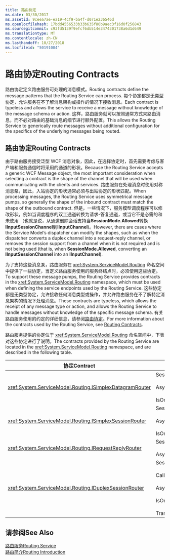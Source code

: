 ```yaml
---
title: 路由协定
ms.date: 03/30/2017
ms.assetid: 9ceea7ae-ea19-4cf9-ba4f-d071e236546d
ms.openlocfilehash: 17bdd4556533b33b635f80b9aec3f16d0f256843
ms.sourcegitcommit: c93fd5139f9efcf6db514e3474301738a6d1d649
ms.translationtype: MT
ms.contentlocale: zh-CN
ms.lasthandoff: 10/27/2018
ms.locfileid: "50191004"
---
```

# <a name="routing-contracts"></a><span data-ttu-id="3ec79-102">路由协定</span><span class="sxs-lookup"><span data-stu-id="3ec79-102">Routing Contracts</span></span>
<span data-ttu-id="3ec79-103">路由协定定义路由服务可处理的消息模式。</span><span class="sxs-lookup"><span data-stu-id="3ec79-103">Routing contracts define the message patterns that the Routing Service can process.</span></span>  <span data-ttu-id="3ec79-104">每个协定都是无类型协定，允许服务在不了解消息架构或操作的情况下接收消息。</span><span class="sxs-lookup"><span data-stu-id="3ec79-104">Each contract is typeless and allows the service to receive a message without knowledge of the message schema or action.</span></span> <span data-ttu-id="3ec79-105">这样，路由服务就可以按照通常方式来路由消息，而不必对路由的基础消息的细节进行额外配置。</span><span class="sxs-lookup"><span data-stu-id="3ec79-105">This allows the Routing Service to generically route messages without additional configuration for the specifics of the underlying messages being routed.</span></span>  
  
## <a name="routing-contracts"></a><span data-ttu-id="3ec79-106">路由协定</span><span class="sxs-lookup"><span data-stu-id="3ec79-106">Routing Contracts</span></span>  
 <span data-ttu-id="3ec79-107">由于路由服务接受泛型 WCF 消息对象，因此，在选择协定时，首先需要考虑与客户端和服务通信时将采用的通道的形状。</span><span class="sxs-lookup"><span data-stu-id="3ec79-107">Because the Routing Service accepts a generic WCF Message object, the most important consideration when selecting a contract is the shape of the channel that will be used when communicating with the clients and services.</span></span> <span data-ttu-id="3ec79-108">路由服务在处理消息时使用对称消息泵，因此，入站协定的形状通常必须与出站协定的形状匹配。</span><span class="sxs-lookup"><span data-stu-id="3ec79-108">When processing messages, the Routing Service uses symmetrical message pumps, so generally the shape of the inbound contract must match the shape of the outbound contract.</span></span> <span data-ttu-id="3ec79-109">但是，一些情况下，服务模型调度程序可以修改形状，例如当调度程序的双工通道转换为请求-答复通道，或当它不是必需的和未使用 （也就是说，从通道删除会话支持当**SessionMode.Allowed**转换**IInputSessionChannel**到**IInputChannel**)。</span><span class="sxs-lookup"><span data-stu-id="3ec79-109">However, there are cases where the Service Model’s dispatcher can modify the shapes, such as when the dispatcher converts a duplex channel into a request-reply channel, or removes the session support from a channel when it is not required and is not being used (that is, when **SessionMode.Allowed**, converting an **IInputSessionChannel** into an **IInputChannel**).</span></span>  
  
 <span data-ttu-id="3ec79-110">为了支持这些消息泵，路由服务在 <xref:System.ServiceModel.Routing> 命名空间中提供了一些协定，当定义路由服务使用的服务终结点时，必须使用这些协定。</span><span class="sxs-lookup"><span data-stu-id="3ec79-110">To support these message pumps, the Routing Service provides contracts in the <xref:System.ServiceModel.Routing> namespace, which must be used when defining the service endpoints used by the Routing Service.</span></span> <span data-ttu-id="3ec79-111">这些协定都是无类型协定，允许接收任何消息类型或操作，并允许路由服务在不了解特定消息架构的情况下处理消息。</span><span class="sxs-lookup"><span data-stu-id="3ec79-111">These contracts are typeless, which allows the receipt of any message type or action, and allows the Routing Service to handle messages without knowledge of the specific message schema.</span></span> <span data-ttu-id="3ec79-112">有关路由服务使用的约定的详细信息，请参阅[路由协定](../../../../docs/framework/wcf/feature-details/routing-contracts.md)。</span><span class="sxs-lookup"><span data-stu-id="3ec79-112">For more information about the contracts used by the Routing Service, see [Routing Contracts](../../../../docs/framework/wcf/feature-details/routing-contracts.md).</span></span>  
  
 <span data-ttu-id="3ec79-113">路由服务提供的协定位于 <xref:System.ServiceModel.Routing> 命名空间中，下表对这些协定进行了说明。</span><span class="sxs-lookup"><span data-stu-id="3ec79-113">The contracts provided by the Routing Service are located in the <xref:System.ServiceModel.Routing> namespace, and are described in the following table.</span></span>  
  
|<span data-ttu-id="3ec79-114">协定</span><span class="sxs-lookup"><span data-stu-id="3ec79-114">Contract</span></span>|<span data-ttu-id="3ec79-115">形状</span><span class="sxs-lookup"><span data-stu-id="3ec79-115">Shape</span></span>|<span data-ttu-id="3ec79-116">通道形状</span><span class="sxs-lookup"><span data-stu-id="3ec79-116">Channel Shape</span></span>|  
|--------------|-----------|-------------------|  
|<xref:System.ServiceModel.Routing.ISimplexDatagramRouter>|<span data-ttu-id="3ec79-117">SessionMode = SessionMode.Allowed</span><span class="sxs-lookup"><span data-stu-id="3ec79-117">SessionMode = SessionMode.Allowed</span></span><br /><br /> <span data-ttu-id="3ec79-118">AsyncPattern = true</span><span class="sxs-lookup"><span data-stu-id="3ec79-118">AsyncPattern = true</span></span><br /><br /> <span data-ttu-id="3ec79-119">IsOneWay = true</span><span class="sxs-lookup"><span data-stu-id="3ec79-119">IsOneWay = true</span></span>|<span data-ttu-id="3ec79-120">IInputChannel -> IOutputChannel</span><span class="sxs-lookup"><span data-stu-id="3ec79-120">IInputChannel -> IOutputChannel</span></span>|  
|<xref:System.ServiceModel.Routing.ISimplexSessionRouter>|<span data-ttu-id="3ec79-121">SessionMode = SessionMode.Required</span><span class="sxs-lookup"><span data-stu-id="3ec79-121">SessionMode = SessionMode.Required</span></span><br /><br /> <span data-ttu-id="3ec79-122">AsyncPattern = true</span><span class="sxs-lookup"><span data-stu-id="3ec79-122">AsyncPattern = true</span></span><br /><br /> <span data-ttu-id="3ec79-123">IsOneWay = true</span><span class="sxs-lookup"><span data-stu-id="3ec79-123">IsOneWay = true</span></span>|<span data-ttu-id="3ec79-124">IInputSessionChannel -> IOutputSessionChannel</span><span class="sxs-lookup"><span data-stu-id="3ec79-124">IInputSessionChannel -> IOutputSessionChannel</span></span>|  
|<xref:System.ServiceModel.Routing.IRequestReplyRouter>|<span data-ttu-id="3ec79-125">SessionMode = SessionMode.Allowed</span><span class="sxs-lookup"><span data-stu-id="3ec79-125">SessionMode = SessionMode.Allowed</span></span><br /><br /> <span data-ttu-id="3ec79-126">AsyncPattern = true</span><span class="sxs-lookup"><span data-stu-id="3ec79-126">AsyncPattern = true</span></span>|<span data-ttu-id="3ec79-127">IReplyChannel -> IRequestChannel</span><span class="sxs-lookup"><span data-stu-id="3ec79-127">IReplyChannel -> IRequestChannel</span></span>|  
|<xref:System.ServiceModel.Routing.IDuplexSessionRouter>|<span data-ttu-id="3ec79-128">SessionMode=SessionMode.Required</span><span class="sxs-lookup"><span data-stu-id="3ec79-128">SessionMode=SessionMode.Required</span></span><br /><br /> <span data-ttu-id="3ec79-129">CallbackContract=typeof(ISimplexSession)</span><span class="sxs-lookup"><span data-stu-id="3ec79-129">CallbackContract=typeof(ISimplexSession)</span></span><br /><br /> <span data-ttu-id="3ec79-130">AsyncPattern = true</span><span class="sxs-lookup"><span data-stu-id="3ec79-130">AsyncPattern = true</span></span><br /><br /> <span data-ttu-id="3ec79-131">IsOneWay = true</span><span class="sxs-lookup"><span data-stu-id="3ec79-131">IsOneWay = true</span></span><br /><br /> <span data-ttu-id="3ec79-132">TransactionFlow(TransactionFlowOption.Allowed)</span><span class="sxs-lookup"><span data-stu-id="3ec79-132">TransactionFlow(TransactionFlowOption.Allowed)</span></span>|<span data-ttu-id="3ec79-133">IDuplexSessionChannel -> IDuplexSessionChannel</span><span class="sxs-lookup"><span data-stu-id="3ec79-133">IDuplexSessionChannel -> IDuplexSessionChannel</span></span>|  
  
## <a name="see-also"></a><span data-ttu-id="3ec79-134">请参阅</span><span class="sxs-lookup"><span data-stu-id="3ec79-134">See Also</span></span>  
 [<span data-ttu-id="3ec79-135">路由服务</span><span class="sxs-lookup"><span data-stu-id="3ec79-135">Routing Service</span></span>](../../../../docs/framework/wcf/feature-details/routing-service.md)  
 [<span data-ttu-id="3ec79-136">路由简介</span><span class="sxs-lookup"><span data-stu-id="3ec79-136">Routing Introduction</span></span>](../../../../docs/framework/wcf/feature-details/routing-introduction.md)
